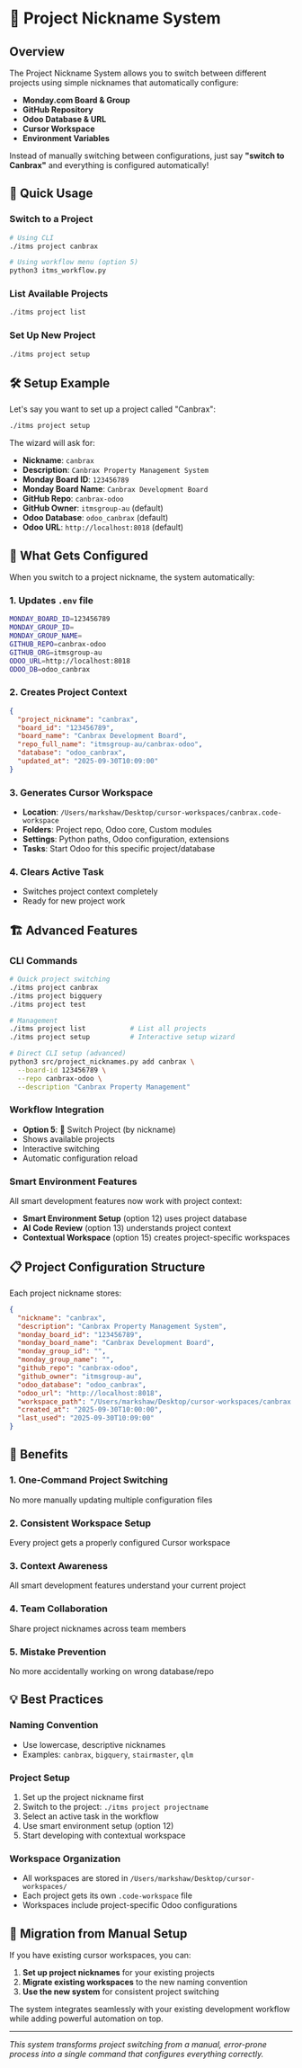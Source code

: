 # 🎯 Project Nickname System

## Overview

The Project Nickname System allows you to switch between different projects using simple nicknames that automatically configure:

- **Monday.com Board & Group**
- **GitHub Repository**
- **Odoo Database & URL**
- **Cursor Workspace**
- **Environment Variables**

Instead of manually switching between configurations, just say **"switch to Canbrax"** and everything is configured automatically!

## 🚀 Quick Usage

### Switch to a Project
```bash
# Using CLI
./itms project canbrax

# Using workflow menu (option 5)
python3 itms_workflow.py
```

### List Available Projects
```bash
./itms project list
```

### Set Up New Project
```bash
./itms project setup
```

## 🛠️ Setup Example

Let's say you want to set up a project called "Canbrax":

```bash
./itms project setup
```

The wizard will ask for:
- **Nickname**: `canbrax`
- **Description**: `Canbrax Property Management System`
- **Monday Board ID**: `123456789`
- **Monday Board Name**: `Canbrax Development Board`
- **GitHub Repo**: `canbrax-odoo`
- **GitHub Owner**: `itmsgroup-au` (default)
- **Odoo Database**: `odoo_canbrax` (default)
- **Odoo URL**: `http://localhost:8018` (default)

## 🎯 What Gets Configured

When you switch to a project nickname, the system automatically:

### 1. Updates `.env` file
```bash
MONDAY_BOARD_ID=123456789
MONDAY_GROUP_ID=
MONDAY_GROUP_NAME=
GITHUB_REPO=canbrax-odoo
GITHUB_ORG=itmsgroup-au
ODOO_URL=http://localhost:8018
ODOO_DB=odoo_canbrax
```

### 2. Creates Project Context
```json
{
  "project_nickname": "canbrax",
  "board_id": "123456789",
  "board_name": "Canbrax Development Board",
  "repo_full_name": "itmsgroup-au/canbrax-odoo",
  "database": "odoo_canbrax",
  "updated_at": "2025-09-30T10:09:00"
}
```

### 3. Generates Cursor Workspace
- **Location**: `/Users/markshaw/Desktop/cursor-workspaces/canbrax.code-workspace`
- **Folders**: Project repo, Odoo core, Custom modules
- **Settings**: Python paths, Odoo configuration, extensions
- **Tasks**: Start Odoo for this specific project/database

### 4. Clears Active Task
- Switches project context completely
- Ready for new project work

## 🏗️ Advanced Features

### CLI Commands
```bash
# Quick project switching
./itms project canbrax
./itms project bigquery
./itms project test

# Management
./itms project list           # List all projects
./itms project setup          # Interactive setup wizard

# Direct CLI setup (advanced)
python3 src/project_nicknames.py add canbrax \
  --board-id 123456789 \
  --repo canbrax-odoo \
  --description "Canbrax Property Management"
```

### Workflow Integration
- **Option 5**: 🎯 Switch Project (by nickname)
- Shows available projects
- Interactive switching
- Automatic configuration reload

### Smart Environment Features
All smart development features now work with project context:
- **Smart Environment Setup** (option 12) uses project database
- **AI Code Review** (option 13) understands project context
- **Contextual Workspace** (option 15) creates project-specific workspaces

## 📋 Project Configuration Structure

Each project nickname stores:

```json
{
  "nickname": "canbrax",
  "description": "Canbrax Property Management System",
  "monday_board_id": "123456789",
  "monday_board_name": "Canbrax Development Board", 
  "monday_group_id": "",
  "monday_group_name": "",
  "github_repo": "canbrax-odoo",
  "github_owner": "itmsgroup-au",
  "odoo_database": "odoo_canbrax",
  "odoo_url": "http://localhost:8018",
  "workspace_path": "/Users/markshaw/Desktop/cursor-workspaces/canbrax.code-workspace",
  "created_at": "2025-09-30T10:00:00",
  "last_used": "2025-09-30T10:09:00"
}
```

## 🎉 Benefits

### 1. **One-Command Project Switching**
No more manually updating multiple configuration files

### 2. **Consistent Workspace Setup**
Every project gets a properly configured Cursor workspace

### 3. **Context Awareness**
All smart development features understand your current project

### 4. **Team Collaboration**
Share project nicknames across team members

### 5. **Mistake Prevention**
No more accidentally working on wrong database/repo

## 💡 Best Practices

### Naming Convention
- Use lowercase, descriptive nicknames
- Examples: `canbrax`, `bigquery`, `stairmaster`, `qlm`

### Project Setup
1. Set up the project nickname first
2. Switch to the project: `./itms project projectname`
3. Select an active task in the workflow
4. Use smart environment setup (option 12)
5. Start developing with contextual workspace

### Workspace Organization
- All workspaces are stored in `/Users/markshaw/Desktop/cursor-workspaces/`
- Each project gets its own `.code-workspace` file
- Workspaces include project-specific Odoo configurations

## 🔄 Migration from Manual Setup

If you have existing cursor workspaces, you can:

1. **Set up project nicknames** for your existing projects
2. **Migrate existing workspaces** to the new naming convention
3. **Use the new system** for consistent project switching

The system integrates seamlessly with your existing development workflow while adding powerful automation on top.

---

*This system transforms project switching from a manual, error-prone process into a single command that configures everything correctly.*